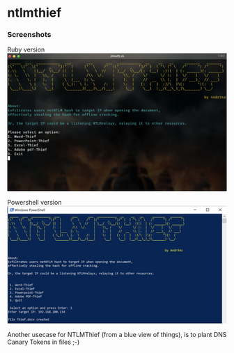 # ntlmthief


### Screenshots

Ruby version
![Main](https://github.com/4ndr34z/ntlmthief/blob/main/screenshots/pic1.png?raw=true)

Powershell version
![Main](https://github.com/4ndr34z/ntlmthief/blob/main/screenshots/pic2.png?raw=true)


Another usecase for NTLMThief (from a blue view of things), is to plant DNS Canary Tokens in files ;-) 
